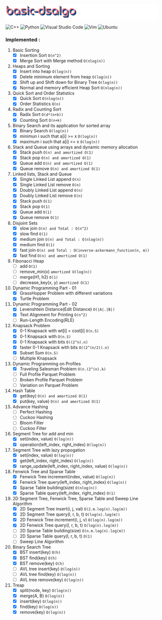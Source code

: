 ![logo](logo.png)

<img alt="C++" src="https://img.shields.io/badge/c++-%2300599C.svg?style=for-the-badge&logo=c%2B%2B&logoColor=white"/>
<img alt="Python" src="https://img.shields.io/badge/python-%2314354C.svg?style=for-the-badge&logo=python&logoColor=white"/>
<img alt="Visual Studio Code" src="https://img.shields.io/badge/VisualStudioCode-0078d7.svg?style=for-the-badge&logo=visual-studio-code&logoColor=white"/>
<img alt="Vim" src="https://img.shields.io/badge/VIM-%2311AB00.svg?style=for-the-badge&logo=vim&logoColor=white"/>
<img alt="Ubuntu" src="https://img.shields.io/badge/Ubuntu-E95420?style=for-the-badge&logo=ubuntu&logoColor=white" />


### Implemented :
1. Basic Sorting
    - [x] Insertion Sort ```O(n^2)```
    - [x] Merge Sort with Merge method ```O(nlog(n))```
2. Heaps and Sorting 
    - [x] Insert into heap ```O(log(n))``` 
    - [x] Delete minimum element from heap ```O(log(n))```
    - [x] Shift up and Shift down for Binary Tree ```O(log(n))```
    - [x] Normal and memory efficient Heap Sort ```O(nlog(n))```
3. Quick Sort and Order Statistics
    - [x] Quick Sort ```O(nlog(n))```
    - [x] Order Statistics ```O(n)```
4. Radix and Counting Sort
    - [x] Radix Sort ```O(d*(n+b))```
    - [x] Counting Sort ```O(n+k)```
5. Binary Search and its application for sorted array
    - [x] Binary Search ```O(log(n))```
    - [x] minimun i such that a[i] >= x ```O(log(n))```
    - [x] maximum i such that a[i] <= x ```O(log(n))```
6. Stack and Queue using arrays and dynamic memory allocation
    - [x] Stack push ```O(n) and amortized O(1)```
    - [x] Stack pop ```O(n) and amortized O(1)```
    - [x] Queue add ```O(n) and amortized O(1)```
    - [x] Queue remove ```O(n) and amortized O(1)```
7. Linked lists, Stack and Queue
    - [x] Single Linked List append ```O(n)```
    - [x] Single Linked List remove ```O(n)```
    - [x] Doubly Linked List append ```O(n)```
    - [x] Doubly Linked List remove ```O(n)```
    - [x] Stack push ```O(1)```
    - [x] Stack pop ```O(1)```
    - [x] Queue add ```O(1)```
    - [x] Queue remove ```O(1)```
8. Disjoint Sets
    - [x] slow join ```O(n) and Total : O(n^2)```
    - [x] slow find ```O(1)``` 
    - [x] medium join ```O(n) and Total : O(nlog(n))```
    - [x] medium find ```O(1)```
    - [x] fast join ```O(n) and Total : O(inverse-ackermann_function(n, m))```
    - [x] fast find ```O(n) and amortized O(1)```
9. Fibonacci Heap 
    - [ ] add ```O(1)```
    - [ ] remove_min(x) ```amortized O(log(n))```
    - [ ] merge(H1, h2) ```O(1)```
    - [ ] decrease_key(x, y) ```amortized O(1)```
10. Dynamic Programming Part - 01
    - [x] GrassHopper Problem with different variations
    - [x] Turtle Problem
11. Dynamic Programming Part - 02
    - [x] Levenshtein Distance(Edit Distance) ```O(|A|.|B|)```
    - [x] Text Alignment for Printing  ```O(n^2)```
    - [ ] Run-Length Encoding(RLE)
12. Knapsack Problem
    - [x] 0-1 Knapsack with wt[i] = cost[i] ```O(n.S)```
    - [x] 0-1 Knapsack with ```O(n.S)```
    - [x] 0-1 Knapsack with bits ```O((2^n).n)```
    - [x] faster 0-1 Knapsack with bits ```O((2^(n/2)).n)```
    - [x] Subset Sum ```O(n.S)```
    - [ ] Multiple Knapsack
13. Dynamic Programming on Profiles
    - [x] Traveling Salesman Problem ```O(n.(2^(n).k)```
    - [ ] Full Profile Parquet Problem 
    - [ ] Broken Profile Parquet Problem
    - [ ] Variation on Parquet Problem
14. Hash Table
    - [x] get(key) ```O(n) and amortized O(1)```
    - [x] put(key, value) ```O(n) and amortized O(1)```
15. Advance Hashing
    - [ ] Perfect Hashing
    - [ ] Cuckoo Hashing
    - [ ] Bloom Filter
    - [ ] Cuckoo Filter
16. Segment Tree for add and min
    - [x] set(index, value) ```O(log(n))```
    - [x] operation(left_index, right_index) ```O(log(n))```
17. Segment Tree with lazy propogation
    - [x] set(index, value) ```O(log(n))```
    - [x] get(left_index, right_index) ```O(log(n))```
    - [x] range_update(left_index, right_index, value) ```O(log(n))```
18. Fenwick Tree and Sparse Table
    - [x] Fenwick Tree increment(index, value) ```O(log(n))```
    - [x] Fenwick Tree query(left_index, right_index) ```O(log(n))```
    - [x] Sparse Table building(size) ```O(nlog(n))```
    - [x] Sparse Table query(left_index, right_index) ```O(1)```
19. 2D Segment Tree, Fenwick Tree, Sparse Table and Sweep Line Algorithm
    - [x] 2D Segment Tree insert(i, j, val) ```O(2.m.log(n).log(m))``` 
    - [x] 2D Segment Tree query(l, r, b, t) ```O(log(n).log(m))``` 
    - [x] 2D Fenwick Tree increment(i, j, v) ```O(log(n).log(m))```
    - [x] 2D Fenwick Tree query(l, r, b, t) ```O(log(n).log(m))```
    - [ ] 2D Sparse Table building(size) ```O(n.m.log(n).log(m))```
    - [ ] 2D Sparse Table query(l, r, b, t) ```O(1)```
    - [ ] Sweep Line Algorithm
20. Binary Search Tree
    - [x] BST insert(key) ```O(h)```
    - [x] BST find(key) ```O(h)```
    - [x] BST remove(key) ```O(h)```
    - [ ] AVL tree insert(key) ```O(log(n))```
    - [ ] AVL tree find(key) ```O(log(n))```
    - [ ] AVL tree remove(key) ```O(log(n))```
21. Treap
    - [x] split(node, key) ```O(log(n))```
    - [x] merge(A, B) ```O(log(n))```
    - [x] insert(key) ```O(log(n))```
    - [x] find(key) ```O(log(n))```
    - [x] remove(key) ```O(log(n))```